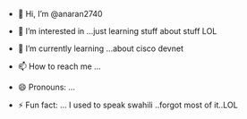 - 👋 Hi, I’m @anaran2740
- 👀 I’m interested in ...just learning stuff about stuff LOL
- 🌱 I’m currently learning ...about cisco devnet

- 📫 How to reach me ...
- 😄 Pronouns: ...
- ⚡ Fun fact: ... I used to speak swahili ..forgot most of it..LOL

<!---
anaran2740/anaran2740 is a ✨ special ✨ repository because its `README.md` (this file) appears on your GitHub profile.
You can click the Preview link to take a look at your changes.
--->

